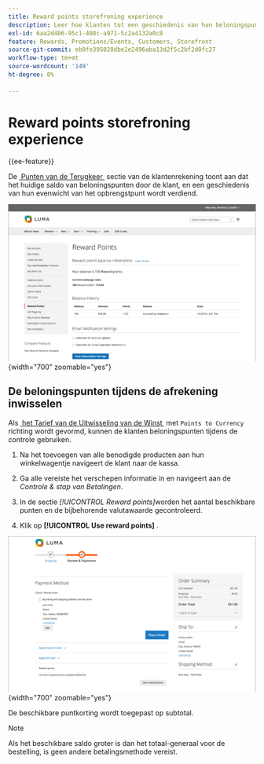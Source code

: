 ```yaml
---
title: Reward points storefroning experience
description: Leer hoe klanten tot een geschiedenis van hun beloningspunt evenwicht in hun winkelrekening kunnen toegang hebben.
exl-id: 6aa2d406-95c1-408c-a971-5c2a4132a0c8
feature: Rewards, Promotions/Events, Customers, Storefront
source-git-commit: eb0fe395020dbe2e2496aba13d2f5c2bf2d0fc27
workflow-type: tm+mt
source-wordcount: '149'
ht-degree: 0%

---
```


# Reward points storefroning experience

{{ee-feature}}

De [&#x200B; Punten van de Terugkeer &#x200B;](rewards-loyalty.md) sectie van de klantenrekening toont aan dat het huidige saldo van beloningspunten door de klant, en een geschiedenis van hun evenwicht van het opbrengstpunt wordt verdiend.

![&#x200B; de Punten van de Beloning &#x200B;](./assets/account-dashboard-reward-points.png){width="700" zoomable="yes"}

## De beloningspunten tijdens de afrekening inwisselen

Als [&#x200B; het Tarief van de Uitwisseling van de Winst &#x200B;](reward-exchange-rates.md) met `Points to Currency` richting wordt gevormd, kunnen de klanten beloningspunten tijdens de controle gebruiken.

1. Na het toevoegen van alle benodigde producten aan hun winkelwagentje navigeert de klant naar de kassa.

1. Ga alle vereiste het verschepen informatie in en navigeert aan de _Controle &amp; stap van Betalingen_.

1. In de sectie _[!UICONTROL Reward points]_&#x200B;worden het aantal beschikbare punten en de bijbehorende valutawaarde gecontroleerd.

1. Klik op **[!UICONTROL Use reward points]** .

![&#x200B; Punten van de Beloning op controle &#x200B;](./assets/reward-points-on-checkout.png){width="700" zoomable="yes"}

De beschikbare puntkorting wordt toegepast op subtotal.

>[!NOTE]
>
>Als het beschikbare saldo groter is dan het totaal-generaal voor de bestelling, is geen andere betalingsmethode vereist.
